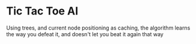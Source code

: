 # Tic Tac Toe AI
Using trees, and current node positioning as caching, the algorithm learns the way you defeat it, and doesn't let you beat it again that way
